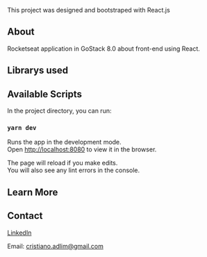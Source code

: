 This project was designed and bootstraped with React.js

## About

Rocketseat application in GoStack 8.0 about front-end using React.

## Librarys used

## Available Scripts

In the project directory, you can run:

### `yarn dev`

Runs the app in the development mode.<br>
Open [http://localhost:8080](http://localhost:8080) to view it in the browser.

The page will reload if you make edits.<br>
You will also see any lint errors in the console.

## Learn More

## Contact

[LinkedIn](https://www.linkedin.com/in/cristiano-soares-b46928192/)

Email: cristiano.adlim@gmail.com
